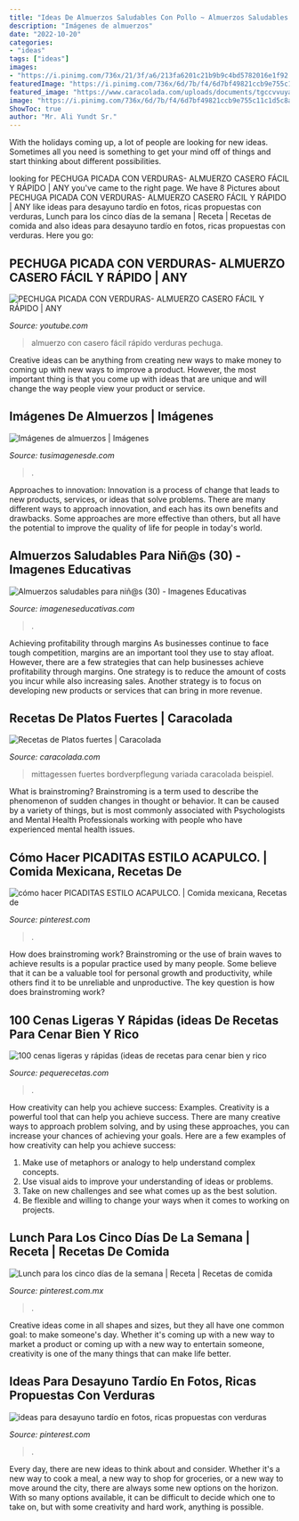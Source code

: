 ```yaml
---
title: "Ideas De Almuerzos Saludables Con Pollo ~ Almuerzos Saludables Para Niñ@s (30)"
description: "Imágenes de almuerzos"
date: "2022-10-20"
categories:
- "ideas"
tags: ["ideas"]
images:
- "https://i.pinimg.com/736x/21/3f/a6/213fa6201c21b9b9c4bd5782016e1f92.jpg"
featuredImage: "https://i.pinimg.com/736x/6d/7b/f4/6d7bf49821ccb9e755c11c1d5c8a9c52.jpg"
featured_image: "https://www.caracolada.com/uploads/documents/tgccvvuyautelpuxbfcdbpangydysv.jpeg"
image: "https://i.pinimg.com/736x/6d/7b/f4/6d7bf49821ccb9e755c11c1d5c8a9c52.jpg"
ShowToc: true
author: "Mr. Ali Yundt Sr."
---
```



With the holidays coming up, a lot of people are looking for new ideas. Sometimes all you need is something to get your mind off of things and start thinking about different possibilities. 

	

		
looking for PECHUGA PICADA CON VERDURAS- ALMUERZO CASERO FÁCIL Y RÁPIDO | ANY you've came to the right page. We have 8 Pictures about PECHUGA PICADA CON VERDURAS- ALMUERZO CASERO FÁCIL Y RÁPIDO | ANY like ideas para desayuno tardío en fotos, ricas propuestas con verduras, Lunch para los cinco días de la semana | Receta | Recetas de comida and also ideas para desayuno tardío en fotos, ricas propuestas con verduras. Here you go:
		
    
## PECHUGA PICADA CON VERDURAS- ALMUERZO CASERO FÁCIL Y RÁPIDO | ANY

<img loading=lazy src="https://i.ytimg.com/vi/3QR9cVhTPRM/maxresdefault.jpg" onerror="this.onerror=null;this.src='https://tse4.mm.bing.net/th?id=OIP.ZuK_SYysJmAPi4Vz5LFhVAHaEK&amp;pid=15.1';" alt="PECHUGA PICADA CON VERDURAS- ALMUERZO CASERO FÁCIL Y RÁPIDO | ANY">

_Source: youtube.com_

>almuerzo con casero fácil rápido verduras pechuga. 

	

Creative ideas can be anything from creating new ways to make money to coming up with new ways to improve a product. However, the most important thing is that you come up with ideas that are unique and will change the way people view your product or service.

    
## Imágenes De Almuerzos | Imágenes

<img loading=lazy src="http://tusimagenesde.com/wp-content/uploads/2016/08/almuerzos-3.jpg" onerror="this.onerror=null;this.src='https://tse2.mm.bing.net/th?id=OIP.cZdo5DOlrsfDhSP7kxpb2QHaEX&amp;pid=15.1';" alt="Imágenes de almuerzos | Imágenes">

_Source: tusimagenesde.com_

>. 

	

Approaches to innovation:
Innovation is a process of change that leads to new products, services, or ideas that solve problems. There are many different ways to approach innovation, and each has its own benefits and drawbacks. Some approaches are more effective than others, but all have the potential to improve the quality of life for people in today's world.

    
## Almuerzos Saludables Para Niñ@s (30) - Imagenes Educativas

<img loading=lazy src="https://i0.wp.com/www.imageneseducativas.com/wp-content/uploads/2015/04/Almuerzos-saludables-para-niñ@s-30.jpg?ssl=1" onerror="this.onerror=null;this.src='https://tse3.mm.bing.net/th?id=OIP.uEdkMM7LorYmtuRJjRXRcQHaE5&amp;pid=15.1';" alt="Almuerzos saludables para niñ@s (30) - Imagenes Educativas">

_Source: imageneseducativas.com_

>. 

	

Achieving profitability through margins
As businesses continue to face tough competition, margins are an important tool they use to stay afloat. However, there are a few strategies that can help businesses achieve profitability through margins. One strategy is to reduce the amount of costs you incur while also increasing sales. Another strategy is to focus on developing new products or services that can bring in more revenue.

    
## Recetas De Platos Fuertes | Caracolada

<img loading=lazy src="https://www.caracolada.com/uploads/documents/tgccvvuyautelpuxbfcdbpangydysv.jpeg" onerror="this.onerror=null;this.src='https://tse4.mm.bing.net/th?id=OIP.JVTISY8jgd1oKedUCpTI5gAAAA&amp;pid=15.1';" alt="Recetas de Platos fuertes | Caracolada">

_Source: caracolada.com_

>mittagessen fuertes bordverpflegung variada caracolada beispiel. 

	

What is brainstroming?
Brainstroming is a term used to describe the phenomenon of sudden changes in thought or behavior. It can be caused by a variety of things, but is most commonly associated with Psychologists and Mental Health Professionals working with people who have experienced mental health issues.

    
## Cómo Hacer PICADITAS ESTILO ACAPULCO. | Comida Mexicana, Recetas De

<img loading=lazy src="https://i.pinimg.com/736x/0a/8a/1e/0a8a1eff222b827d2662940be499a9bc--acapulco-antojitos-mexicanos.jpg" onerror="this.onerror=null;this.src='https://tse1.mm.bing.net/th?id=OIP.Wwgbf_aq9xZIPN7RDPqpWwEgDY&amp;pid=15.1';" alt="cómo hacer PICADITAS ESTILO ACAPULCO. | Comida mexicana, Recetas de">

_Source: pinterest.com_

>. 

	

How does brainstroming work?
Brainstroming or the use of brain waves to achieve results is a popular practice used by many people. Some believe that it can be a valuable tool for personal growth and productivity, while others find it to be unreliable and unproductive. The key question is how does brainstroming work?

    
## 100 Cenas Ligeras Y Rápidas (ideas De Recetas Para Cenar Bien Y Rico

<img loading=lazy src="https://www.pequerecetas.com/wp-content/uploads/2021/06/enlace-facebook-1200x628-1.jpeg" onerror="this.onerror=null;this.src='https://tse1.mm.bing.net/th?id=OIP.PZlRtAAkQi76bRmqN9TBvwHaD4&amp;pid=15.1';" alt="100 cenas ligeras y rápidas (ideas de recetas para cenar bien y rico">

_Source: pequerecetas.com_

>. 

	

How creativity can help you achieve success: Examples.
Creativity is a powerful tool that can help you achieve success. There are many creative ways to approach problem solving, and by using these approaches, you can increase your chances of achieving your goals. Here are a few examples of how creativity can help you achieve success: 
1. Make use of metaphors or analogy to help understand complex concepts.
2. Use visual aids to improve your understanding of ideas or problems.
3. Take on new challenges and see what comes up as the best solution.
4. Be flexible and willing to change your ways when it comes to working on projects.

    
## Lunch Para Los Cinco Días De La Semana | Receta | Recetas De Comida

<img loading=lazy src="https://i.pinimg.com/736x/21/3f/a6/213fa6201c21b9b9c4bd5782016e1f92.jpg" onerror="this.onerror=null;this.src='https://tse3.mm.bing.net/th?id=OIP.SryNBUoaLYn9EpPgY7d5MAHaMW&amp;pid=15.1';" alt="Lunch para los cinco días de la semana | Receta | Recetas de comida">

_Source: pinterest.com.mx_

>. 

	

Creative ideas come in all shapes and sizes, but they all have one common goal: to make someone's day. Whether it's coming up with a new way to market a product or coming up with a new way to entertain someone, creativity is one of the many things that can make life better.

    
## Ideas Para Desayuno Tardío En Fotos, Ricas Propuestas Con Verduras

<img loading=lazy src="https://i.pinimg.com/736x/6d/7b/f4/6d7bf49821ccb9e755c11c1d5c8a9c52.jpg" onerror="this.onerror=null;this.src='https://tse4.mm.bing.net/th?id=OIP.nWSuEyuDWsZzyFJDLpjlTQHaLH&amp;pid=15.1';" alt="ideas para desayuno tardío en fotos, ricas propuestas con verduras">

_Source: pinterest.com_

>. 

	

Every day, there are new ideas to think about and consider. Whether it's a new way to cook a meal, a new way to shop for groceries, or a new way to move around the city, there are always some new options on the horizon. With so many options available, it can be difficult to decide which one to take on, but with some creativity and hard work, anything is possible.

